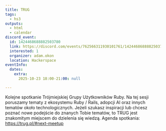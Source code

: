 ```yaml
---
title: TRUG
tags:
  - hs3
outputs:
  - html
  - calendar
discord_event:
  id: 1424468688882503780
  link: https://discord.com/events/762566311930101761/1424468688882503780
  interested: 1
  organizer: adam.okon
  location: Hackerspace
eventInfo:
  dates:
    extra:
      2025-10-23 18:00-21:00: null

---
```


Kolejne spotkanie Trójmiejskiej Grupy Użytkowników Ruby. Na tej sesji poruszamy tematy z ekosystemu Ruby / Rails, adopcji AI oraz innych tematów około technologicznych. Jeżeli szukasz inspiracji lub chcesz poznać nowe podejście do znanych Tobie tematów, to TRUG jest znakomitym miejscem do dzielenia się wiedzą. Agenda spotkania: https://trug.pl/#next-meetup
